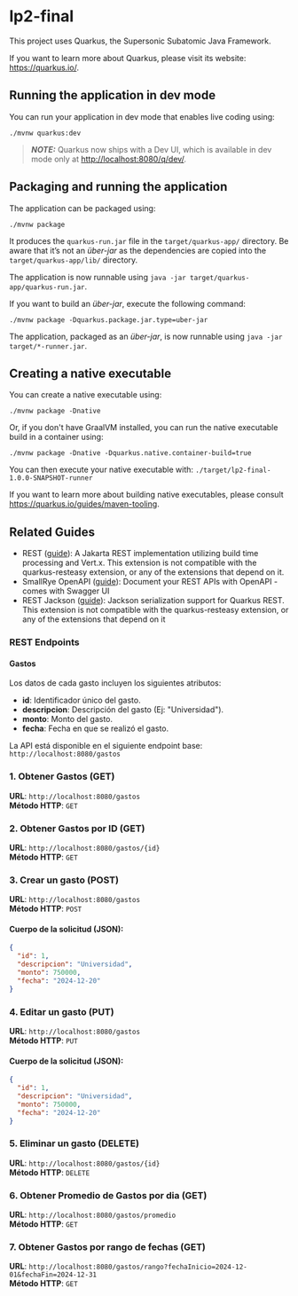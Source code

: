 # lp2-final

This project uses Quarkus, the Supersonic Subatomic Java Framework.

If you want to learn more about Quarkus, please visit its website: <https://quarkus.io/>.

## Running the application in dev mode

You can run your application in dev mode that enables live coding using:

```shell script
./mvnw quarkus:dev
```

> **_NOTE:_**  Quarkus now ships with a Dev UI, which is available in dev mode only at <http://localhost:8080/q/dev/>.

## Packaging and running the application

The application can be packaged using:

```shell script
./mvnw package
```

It produces the `quarkus-run.jar` file in the `target/quarkus-app/` directory.
Be aware that it’s not an _über-jar_ as the dependencies are copied into the `target/quarkus-app/lib/` directory.

The application is now runnable using `java -jar target/quarkus-app/quarkus-run.jar`.

If you want to build an _über-jar_, execute the following command:

```shell script
./mvnw package -Dquarkus.package.jar.type=uber-jar
```

The application, packaged as an _über-jar_, is now runnable using `java -jar target/*-runner.jar`.

## Creating a native executable

You can create a native executable using:

```shell script
./mvnw package -Dnative
```

Or, if you don't have GraalVM installed, you can run the native executable build in a container using:

```shell script
./mvnw package -Dnative -Dquarkus.native.container-build=true
```

You can then execute your native executable with: `./target/lp2-final-1.0.0-SNAPSHOT-runner`

If you want to learn more about building native executables, please consult <https://quarkus.io/guides/maven-tooling>.

## Related Guides

- REST ([guide](https://quarkus.io/guides/rest)): A Jakarta REST implementation utilizing build time processing and Vert.x. This extension is not compatible with the quarkus-resteasy extension, or any of the extensions that depend on it.
- SmallRye OpenAPI ([guide](https://quarkus.io/guides/openapi-swaggerui)): Document your REST APIs with OpenAPI - comes with Swagger UI
- REST Jackson ([guide](https://quarkus.io/guides/rest#json-serialisation)): Jackson serialization support for Quarkus REST. This extension is not compatible with the quarkus-resteasy extension, or any of the extensions that depend on it

### REST Endpoints
#### Gastos

Los datos de cada gasto incluyen los siguientes atributos:
- **id**: Identificador único del gasto.
- **descripcion**: Descripción del gasto (Ej: "Universidad").
- **monto**: Monto del gasto.
- **fecha**: Fecha en que se realizó el gasto.

La API está disponible en el siguiente endpoint base:  
`http://localhost:8080/gastos`

### 1. Obtener Gastos (GET)

**URL**: `http://localhost:8080/gastos`  
**Método HTTP**: `GET`

### 2. Obtener Gastos por ID (GET)

**URL**: `http://localhost:8080/gastos/{id}`  
**Método HTTP**: `GET`


### 3. Crear un gasto (POST)

**URL**: `http://localhost:8080/gastos`  
**Método HTTP**: `POST`

#### Cuerpo de la solicitud (JSON):
```json
{
  "id": 1,
  "descripcion": "Universidad",
  "monto": 750000,
  "fecha": "2024-12-20"
}
```

### 4. Editar un gasto (PUT)

**URL**: `http://localhost:8080/gastos`  
**Método HTTP**: `PUT`

#### Cuerpo de la solicitud (JSON):
```json
{
  "id": 1,
  "descripcion": "Universidad",
  "monto": 750000,
  "fecha": "2024-12-20"
}
```

### 5. Eliminar un gasto (DELETE)

**URL**: `http://localhost:8080/gastos/{id}`  
**Método HTTP**: `DELETE`

### 6. Obtener Promedio de Gastos por dia (GET)

**URL**: `http://localhost:8080/gastos/promedio`  
**Método HTTP**: `GET`


### 7. Obtener Gastos por rango de fechas (GET)

**URL**: `http://localhost:8080/gastos/rango?fechaInicio=2024-12-01&fechaFin=2024-12-31`  
**Método HTTP**: `GET`


